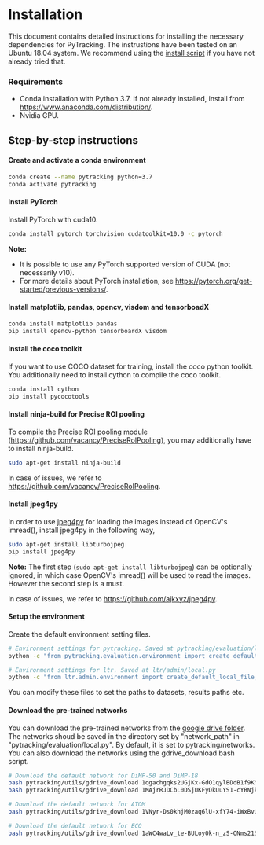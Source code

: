 # Installation

This document contains detailed instructions for installing the necessary dependencies for PyTracking. The instrustions have been tested on an Ubuntu 18.04 system. We recommend using the [install script](install.sh) if you have not already tried that.  

### Requirements  
* Conda installation with Python 3.7. If not already installed, install from https://www.anaconda.com/distribution/.
* Nvidia GPU.

## Step-by-step instructions  
#### Create and activate a conda environment
```bash
conda create --name pytracking python=3.7
conda activate pytracking
```

#### Install PyTorch  
Install PyTorch with cuda10.  
```bash
conda install pytorch torchvision cudatoolkit=10.0 -c pytorch
```

**Note:**  
- It is possible to use any PyTorch supported version of CUDA (not necessarily v10).   
- For more details about PyTorch installation, see https://pytorch.org/get-started/previous-versions/.  

#### Install matplotlib, pandas, opencv, visdom and tensorboadX  
```bash
conda install matplotlib pandas
pip install opencv-python tensorboardX visdom
```


#### Install the coco toolkit  
If you want to use COCO dataset for training, install the coco python toolkit. You additionally need to install cython to compile the coco toolkit.
```bash
conda install cython
pip install pycocotools
```


#### Install ninja-build for Precise ROI pooling  
To compile the Precise ROI pooling module (https://github.com/vacancy/PreciseRoIPooling), you may additionally have to install ninja-build.
```bash
sudo apt-get install ninja-build
```
In case of issues, we refer to https://github.com/vacancy/PreciseRoIPooling.  


#### Install jpeg4py  
In order to use [jpeg4py](https://github.com/ajkxyz/jpeg4py) for loading the images instead of OpenCV's imread(), install jpeg4py in the following way,  
```bash
sudo apt-get install libturbojpeg
pip install jpeg4py 
```

**Note:** The first step (```sudo apt-get install libturbojpeg```) can be optionally ignored, in which case OpenCV's imread() will be used to read the images. However the second step is a must.  

In case of issues, we refer to https://github.com/ajkxyz/jpeg4py.  


#### Setup the environment  
Create the default environment setting files. 
```bash
# Environment settings for pytracking. Saved at pytracking/evaluation/local.py
python -c "from pytracking.evaluation.environment import create_default_local_file; create_default_local_file()"

# Environment settings for ltr. Saved at ltr/admin/local.py
python -c "from ltr.admin.environment import create_default_local_file; create_default_local_file()"
```

You can modify these files to set the paths to datasets, results paths etc.  


#### Download the pre-trained networks  
You can download the pre-trained networks from the [google drive folder](https://drive.google.com/drive/folders/1WVhJqvdu-_JG1U-V0IqfxTUa1SBPnL0O). 
The networks shoud be saved in the directory set by "network_path" in "pytracking/evaluation/local.py". By default, it is set to 
pytracking/networks.
You can also download the networks using the gdrive_download bash script.

```bash
# Download the default network for DiMP-50 and DiMP-18
bash pytracking/utils/gdrive_download 1qgachgqks2UGjKx-GdO1qylBDdB1f9KN pytracking/networks/dimp50.pth
bash pytracking/utils/gdrive_download 1MAjrRJDCbL0DSjUKFyDkUuYS1-cYBNjk pytracking/networks/dimp18.pth

# Download the default network for ATOM
bash pytracking/utils/gdrive_download 1VNyr-Ds0khjM0zaq6lU-xfY74-iWxBvU pytracking/networks/atom_default.pth

# Download the default network for ECO
bash pytracking/utils/gdrive_download 1aWC4waLv_te-BULoy0k-n_zS-ONms21S pytracking/networks/resnet18_vggmconv1.pth
```
